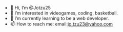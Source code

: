 - 👋 Hi, I’m @Jotzu25
- 👀 I’m interested in videogames, coding, basketball.
- 🌱 I’m currently learning to be a web developer.
- 📫 How to reach me: 
     email:jo.tzu23@yahoo.com

<!---
Jotzu25/Jotzu25 is a ✨ special ✨ repository because its `README.md` (this file) appears on your GitHub profile.
You can click the Preview link to take a look at your changes.
--->
